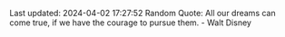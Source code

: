 Last updated: 2024-04-02 17:27:52
Random Quote: All our dreams can come true, if we have the courage to pursue them. - Walt Disney